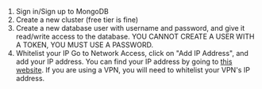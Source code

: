 1. Sign in/Sign up to MongoDB
2. Create a new cluster (free tier is fine)
3. Create a new database user with username and password, and give it read/write access to the database. YOU CANNOT CREATE A USER WITH A TOKEN, YOU MUST USE A PASSWORD.
4. Whitelist your IP
Go to Network Access, click on "Add IP Address", and add your IP address. You can find your IP address by going to [this website](https://www.whatismyip.com/). If you are using a VPN, you will need to whitelist your VPN's IP address.

